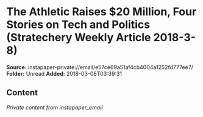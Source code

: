 # The Athletic Raises $20 Million, Four Stories on Tech and Politics (Stratechery Weekly Article 2018-3-8)

**Source:** instapaper-private://email/e57ce69a51af4cb4004a1252fd777ee7/
**Folder:** Unread
**Added:** 2018-03-08T03:39:31




## Content
*Private content from instapaper_email*
